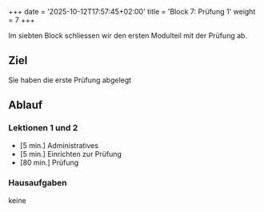 +++
date = '2025-10-12T17:57:45+02:00'
title = 'Block 7: Prüfung 1'
weight = 7
+++

Im siebten Block schliessen wir den ersten Modulteil mit der Prüfung ab.

## Ziel

Sie haben die erste Prüfung abgelegt

## Ablauf

### Lektionen 1 und 2

- [5 min.] Administratives
- [5 min.] Einrichten zur Prüfung
- [80 min.] Prüfung

### Hausaufgaben

keine